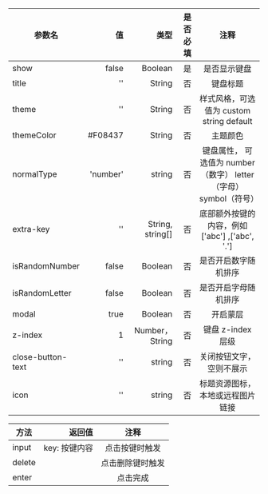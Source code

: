 |参数名            |值            |类型            |是否必填      |注释|
|------           |-----:        |-----:          |-----:       |:-----:|
|show	            |false         |Boolean	        |是           |是否显示键盘	
|title	          |''            |String          |否           |键盘标题
|theme	          |''            |String          |否           |样式风格，可选值为 custom	string	default
|themeColor       |#F08437       |String          |否           |主题颜色
|normalType       |'number'      |string          |否           |键盘属性， 可选值为 number（数字） letter（字母） symbol（符号）
|extra-key		    |''            |String, string[] |否          |底部额外按键的内容，例如['abc'] ,['abc', '.']
|isRandomNumber   |false         |Boolean         |否           |是否开启数字随机排序
|isRandomLetter   |false         |Boolean         |否           |是否开启字母随机排序
|modal            |true          |Boolean         |否           |开启蒙层
|z-index	   	    |1             |Number，String  |否           |键盘 z-index 层级
|close-button-text|''        		 |string          |否           |关闭按钮文字，空则不展示
|icon             | ''           |string          |否           |标题资源图标，本地或远程图片链接

|方法                       |返回值                     |注释|
|-----                     |-----:                     |:-----:|
input		                   |key: 按键内容               |点击按键时触发
delete	                   |                           |点击删除键时触发
enter                      |                           |点击完成